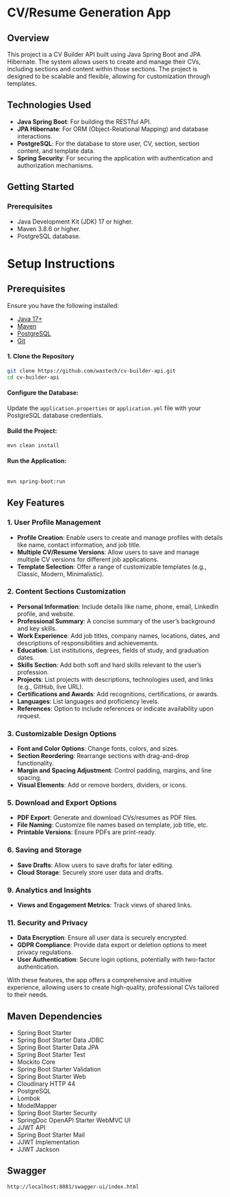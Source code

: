 
# CV/Resume Generation App
## Overview
This project is a CV Builder API built using Java Spring Boot and JPA Hibernate. The system allows users to create and manage their CVs, including sections and content within those sections. The project is designed to be scalable and flexible, allowing for customization through templates.

## Technologies Used
- **Java Spring Boot**: For building the RESTful API.
- **JPA Hibernate**: For ORM (Object-Relational Mapping) and database interactions.
- **PostgreSQL**: For the database to store user, CV, section, section content, and template data.
- **Spring Security**: For securing the application with authentication and authorization mechanisms.

## Getting Started
 ### Prerequisites
 - Java Development Kit (JDK) 17 or higher.
 - Maven 3.8.6 or higher.
 - PostgreSQL database.
# Setup Instructions

## Prerequisites
Ensure you have the following installed:
- [Java 17+](https://adoptopenjdk.net/)
- [Maven](https://maven.apache.org/download.cgi)
- [PostgreSQL](https://www.postgresql.org/download/)
- [Git](https://git-scm.com/downloads)

#### 1. Clone the Repository
```sh
git clone https://github.com/wastech/cv-builder-api.git
cd cv-builder-api
```
#### Configure the Database:

Update the ```application.properties``` or ```application.yml```   file with your PostgreSQL database credentials.

#### Build the Project:
```sh
mvn clean install
```
#### Run the Application:
```sh

mvn spring-boot:run
```
## Key Features

### 1. User Profile Management
- **Profile Creation**: Enable users to create and manage profiles with details like name, contact information, and job title.
- **Multiple CV/Resume Versions**: Allow users to save and manage multiple CV versions for different job applications.
- **Template Selection**: Offer a range of customizable templates (e.g., Classic, Modern, Minimalistic).

### 2. Content Sections Customization
- **Personal Information**: Include details like name, phone, email, LinkedIn profile, and website.
- **Professional Summary**: A concise summary of the user’s background and key skills.
- **Work Experience**: Add job titles, company names, locations, dates, and descriptions of responsibilities and achievements.
- **Education**: List institutions, degrees, fields of study, and graduation dates.
- **Skills Section**: Add both soft and hard skills relevant to the user’s profession.
- **Projects**: List projects with descriptions, technologies used, and links (e.g., GitHub, live URL).
- **Certifications and Awards**: Add recognitions, certifications, or awards.
- **Languages**: List languages and proficiency levels.
- **References**: Option to include references or indicate availability upon request.

### 3. Customizable Design Options
- **Font and Color Options**: Change fonts, colors, and sizes.
- **Section Reordering**: Rearrange sections with drag-and-drop functionality.
- **Margin and Spacing Adjustment**: Control padding, margins, and line spacing.
- **Visual Elements**: Add or remove borders, dividers, or icons.


### 5. Download and Export Options
- **PDF Export**: Generate and download CVs/resumes as PDF files.
- **File Naming**: Customize file names based on template, job title, etc.
- **Printable Versions**: Ensure PDFs are print-ready.

### 6. Saving and Storage
- **Save Drafts**: Allow users to save drafts for later editing.
- **Cloud Storage**: Securely store user data and drafts.


### 9. Analytics and Insights
- **Views and Engagement Metrics**: Track views of shared links.

### 11. Security and Privacy
- **Data Encryption**: Ensure all user data is securely encrypted.
- **GDPR Compliance**: Provide data export or deletion options to meet privacy regulations.
- **User Authentication**: Secure login options, potentially with two-factor authentication.

With these features, the app offers a comprehensive and intuitive experience, allowing users to create high-quality, professional CVs tailored to their needs.

## Maven Dependencies
 - Spring Boot Starter
 - Spring Boot Starter Data JDBC
 - Spring Boot Starter Data JPA
 - Spring Boot Starter Test
 - Mockito Core
 - Spring Boot Starter Validation
 - Spring Boot Starter Web
 - Cloudinary HTTP 44
 - PostgreSQL
 - Lombok
 - ModelMapper
 - Spring Boot Starter Security
 - SpringDoc OpenAPI Starter WebMVC UI
 - JJWT API
 - Spring Boot Starter Mail
 - JJWT Implementation
 - JJWT Jackson


## Swagger

```http://localhost:8081/swagger-ui/index.html```


